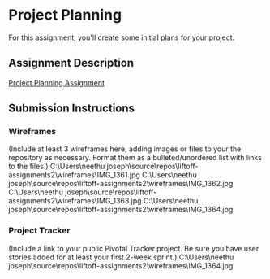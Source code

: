 # Project Planning
For this assignment, you'll create some initial plans for your project.

## Assignment Description
[Project Planning Assignment](https://education.launchcode.org/liftoff/assignments/planning/)

## Submission Instructions

### Wireframes

(Include at least 3 wireframes here, adding images or files to your the repository as necessary. Format them as a bulleted/unordered list with links to the files.)
C:\Users\neethu joseph\source\repos\liftoff-assignments2\wireframes\IMG_1361.jpg
C:\Users\neethu joseph\source\repos\liftoff-assignments2\wireframes\IMG_1362.jpg
C:\Users\neethu joseph\source\repos\liftoff-assignments2\wireframes\IMG_1363.jpg
C:\Users\neethu joseph\source\repos\liftoff-assignments2\wireframes\IMG_1364.jpg



### Project Tracker

(Include a link to your public Pivotal Tracker project. Be sure you have user stories added for at least your first 2-week sprint.)
C:\Users\neethu joseph\source\repos\liftoff-assignments2\wireframes\IMG_1364.jpg